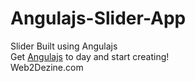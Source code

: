 # Angulajs-Slider-App<br>
Slider Built using Angulajs<br>
Get <a href=">https://angularjs.org/" target="_blank">Angulajs</a> to day and start creating!<br>
Web2Dezine.com
